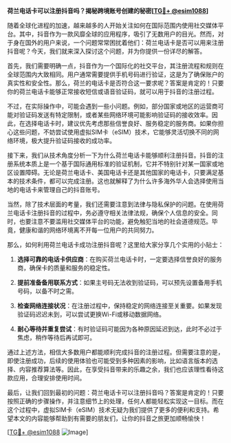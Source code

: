 **荷兰电话卡可以注册抖音吗？揭秘跨境账号创建的秘密[[TG💪+ @esim1088](https://t.me/s/esim1088)]**

随着全球化进程的加速，越来越多的人开始关注如何在国际范围内使用社交媒体平台。其中，抖音作为一款风靡全球的应用程序，吸引了无数用户的目光。然而，对于身在国外的用户来说，一个问题常常困扰着他们：荷兰电话卡是否可以用来注册抖音呢？今天，我们就来深入探讨这个问题，并为你提供一份详尽的解答。

首先，我们需要明确一点，抖音作为一个国际化的社交平台，其注册流程和规则在全球范围内大致相同。用户通常需要提供手机号码进行验证，这是为了确保账户的真实性和安全性。那么，荷兰的电话卡是否符合这一要求呢？答案是肯定的！只要你的荷兰电话卡能够正常接收短信或语音验证码，就可以用于抖音的注册过程。

不过，在实际操作中，可能会遇到一些小问题。例如，部分国家或地区的运营商可能对验证码发送有特定限制，或者某些网络环境可能影响验证码的接收效率。因此，在选择电话卡时，建议优先考虑那些信誉良好、服务稳定的服务商。如果你担心这些问题，不妨尝试使用虚拟SIM卡（eSIM）技术，它能够灵活切换不同的网络环境，极大提升验证码接收的成功率。

接下来，我们从技术角度分析一下为什么荷兰电话卡能够顺利注册抖音。抖音的注册系统本质上是一个基于国际通用标准的验证机制，它并不特别针对某一国家或地区设置障碍。无论是荷兰电话卡、美国电话卡还是其他国家的电话卡，只要满足基本的技术条件，都可以完成注册。这也就解释了为什么许多海外华人会选择使用当地的电话卡来管理自己的抖音账号。

当然，除了技术层面的考量，我们还需要注意到法律与隐私保护的问题。在使用荷兰电话卡注册抖音的过程中，务必遵守相关法律法规，确保个人信息的安全。同时，也要注意不要滥用社交媒体平台的功能，避免触犯当地的社会道德规范。毕竟，健康和谐的网络环境离不开每一位用户的共同努力。

那么，如何利用荷兰电话卡成功注册抖音呢？这里给大家分享几个实用的小贴士：

1. **选择可靠的电话卡供应商**：在购买荷兰电话卡时，一定要选择信誉良好的服务商，确保卡的质量和服务的稳定性。
   
2. **提前准备备用联系方式**：如果主号码无法收到验证码，可以预先设置备用手机号码，以备不时之需。

3. **检查网络连接状况**：在注册过程中，保持稳定的网络连接至关重要。如果发现验证码迟迟未到，可以尝试更换Wi-Fi或移动数据网络。

4. **耐心等待并重复尝试**：有时验证码可能因为各种原因延迟到达，此时不必过于焦虑，稍作等待后再试即可。

通过上述方法，相信大多数用户都能顺利完成抖音的注册过程。但需要注意的是，即使注册成功，后续的使用体验也可能受到多种因素的影响，比如语言版本的选择、内容推荐算法等。因此，在享受抖音带来的乐趣之余，我们也应该理性看待这款应用，合理安排使用时间。

最后，让我们回到最初的问题：荷兰电话卡可以注册抖音吗？答案是肯定的！只要按照正确的步骤操作，并注意细节上的处理，任何人都能轻松实现这一目标。而在这个过程中，虚拟SIM卡（eSIM）技术无疑为我们提供了更多的便利和支持。希望本文的内容能够帮助到有需要的朋友们，让你的抖音之旅更加顺畅愉快！

[[TG💪+ @esim1088](https://t.me/s/esim1088) ![Image](https://i.postimg.cc/4NQfJmqS/Snipaste-2025-05-13-00-14-12.png)]